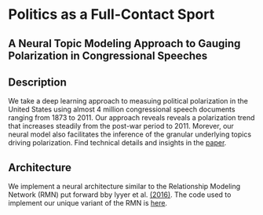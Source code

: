 # Politics as a Full-Contact Sport
## A Neural Topic Modeling Approach to Gauging Polarization in Congressional Speeches

## Description

We take a deep learning approach to measuing political polarization in the United States using almost 4 million congressional speech documents ranging from 1873 to 2011. Our approach reveals reveals a polarization trend that increases steadily from the post-war period to 2011. Morever, our neural model also facilitates the inference of the granular underlying topics driving polarization. Find technical details and insights in the [paper](https://github.com/Reese565/speech_polarization/blob/master/SpeechPolarization_Cassius%26Williams.pdf).


## Architecture

We implement a neural architecture similar to the Relationship Modeling Network (RMN) put forward bby Iyyer et al. [(2016)](https://www.aclweb.org/anthology/N16-1180/). The code used to implement our unique variant of the RMN is [here](https://github.com/Reese565/speech_polarization/blob/master/scripts/modeling/rmn.py).

